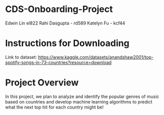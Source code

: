 # CDS-Onboarding-Project
Edwin Lin el822
Rahi Dasgupta - rd589
Katelyn Fu - kcf44

# Instructions for Downloading
Link to dataset: https://www.kaggle.com/datasets/anandshaw2001/top-spotify-songs-in-73-countries?resource=download 

# Project Overview
In this project, we plan to analyze and identify the popular genres of music based on countries and develop machine learning algorithms to predict what the next top hit for each country might be!
